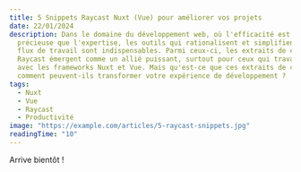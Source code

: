 ```yaml
---
title: 5 Snippets Raycast Nuxt (Vue) pour améliorer vos projets
date: 22/01/2024
description: Dans le domaine du développement web, où l'efficacité est aussi
  précieuse que l'expertise, les outils qui rationalisent et simplifient notre
  flux de travail sont indispensables. Parmi ceux-ci, les extraits de code
  Raycast émergent comme un allié puissant, surtout pour ceux qui travaillent
  avec les frameworks Nuxt et Vue. Mais qu'est-ce que ces extraits de code, et
  comment peuvent-ils transformer votre expérience de développement ?
tags:
  - Nuxt
  - Vue
  - Raycast
  - Productivité
image: "https://example.com/articles/5-raycast-snippets.jpg"
readingTime: "10"
---
```


Arrive bientôt !
